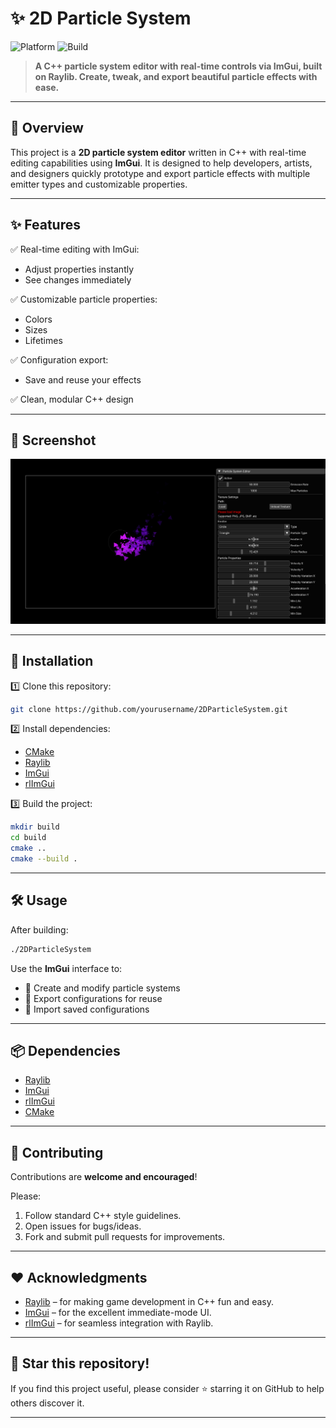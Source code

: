 # ✨ 2D Particle System

![Platform](https://img.shields.io/badge/Platform-C%2B%2B-blue) ![Build](https://img.shields.io/badge/Build-CMake-brightgreen)

> **A C++ particle system editor with real-time controls via ImGui, built on Raylib. Create, tweak, and export beautiful particle effects with ease.**

---

## 🎯 Overview

This project is a **2D particle system editor** written in C++ with real-time editing capabilities using **ImGui**. It is designed to help developers, artists, and designers quickly prototype and export particle effects with multiple emitter types and customizable properties.

---

## ✨ Features

✅ Real-time editing with ImGui:

* Adjust properties instantly
* See changes immediately

✅ Customizable particle properties:

* Colors
* Sizes
* Lifetimes

✅ Configuration export:

* Save and reuse your effects

✅ Clean, modular C++ design

---

## 📸 Screenshot


![Particle System Screenshot](assets/Images/Screenshot.png)


---

## 🚀 Installation

1️⃣ Clone this repository:

```bash
git clone https://github.com/yourusername/2DParticleSystem.git
```

2️⃣ Install dependencies:

* [CMake](https://cmake.org/)
* [Raylib](https://www.raylib.com/)
* [ImGui](https://github.com/ocornut/imgui)
* [rlImGui](https://github.com/raylib-extras/rlImGui)

3️⃣ Build the project:

```bash
mkdir build
cd build
cmake ..
cmake --build .
```

---

## 🛠️ Usage

After building:

```bash
./2DParticleSystem
```

Use the **ImGui** interface to:

* 📌 Create and modify particle systems
* 💾 Export configurations for reuse
* 📂 Import saved configurations

---

## 📦 Dependencies

* [Raylib](https://www.raylib.com/)
* [ImGui](https://github.com/ocornut/imgui)
* [rlImGui](https://github.com/raylib-extras/rlImGui)
* [CMake](https://cmake.org/)

---

## 🤝 Contributing

Contributions are **welcome and encouraged**!

Please:

1. Follow standard C++ style guidelines.
2. Open issues for bugs/ideas.
3. Fork and submit pull requests for improvements.

---

## ❤️ Acknowledgments

* [Raylib](https://www.raylib.com/) – for making game development in C++ fun and easy.
* [ImGui](https://github.com/ocornut/imgui) – for the excellent immediate-mode UI.
* [rlImGui](https://github.com/raylib-extras/rlImGui) – for seamless integration with Raylib.

---

## 🌟 Star this repository!

If you find this project useful, please consider ⭐️ starring it on GitHub to help others discover it.

---
